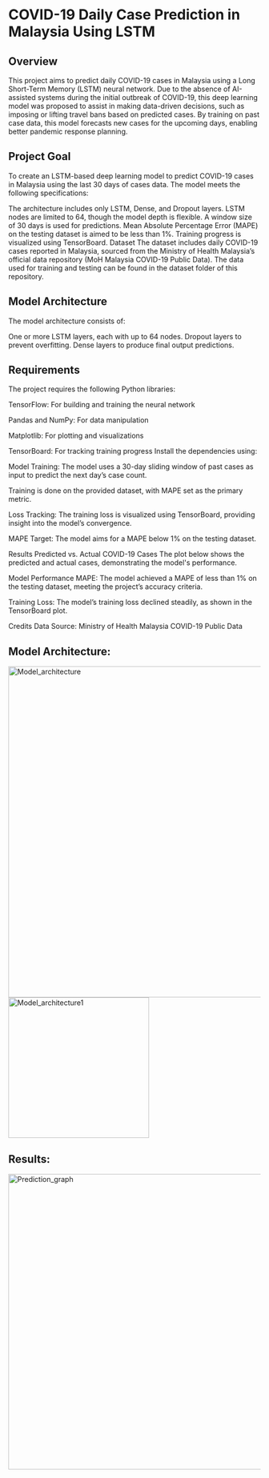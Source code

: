 # COVID-19 Daily Case Prediction in Malaysia Using LSTM

## Overview 

This project aims to predict daily COVID-19 cases in Malaysia using a Long Short-Term Memory (LSTM) neural network. Due to the absence of AI-assisted systems during the initial outbreak of COVID-19, this deep learning model was proposed to assist in making data-driven decisions, such as imposing or lifting travel bans based on predicted cases. By training on past case data, this model forecasts new cases for the upcoming days, enabling better pandemic response planning.

## Project Goal 

To create an LSTM-based deep learning model to predict COVID-19 cases in Malaysia using the last 30 days of cases data. The model meets the following specifications:

The architecture includes only LSTM, Dense, and Dropout layers. LSTM nodes are limited to 64, though the model depth is flexible. A window size of 30 days is used for predictions. Mean Absolute Percentage Error (MAPE) on the testing dataset is aimed to be less than 1%. Training progress is visualized using TensorBoard. Dataset The dataset includes daily COVID-19 cases reported in Malaysia, sourced from the Ministry of Health Malaysia’s official data repository (MoH Malaysia COVID-19 Public Data). The data used for training and testing can be found in the dataset folder of this repository.

## Model Architecture

The model architecture consists of:

One or more LSTM layers, each with up to 64 nodes. Dropout layers to prevent overfitting. Dense layers to produce final output predictions.

## Requirements 

The project requires the following Python libraries:

TensorFlow: For building and training the neural network 

Pandas and NumPy: For data manipulation 

Matplotlib: For plotting and visualizations 

TensorBoard: For tracking training progress Install the dependencies using:

Model Training: The model uses a 30-day sliding window of past cases as input to predict the next day’s case count. 

Training is done on the provided dataset, with MAPE set as the primary metric.

Loss Tracking: The training loss is visualized using TensorBoard, providing insight into the model’s convergence. 

MAPE Target: The model aims for a MAPE below 1% on the testing dataset.

Results Predicted vs. Actual COVID-19 Cases The plot below shows the predicted and actual cases, demonstrating the model's performance.

Model Performance MAPE: The model achieved a MAPE of less than 1% on the testing dataset, meeting the project’s accuracy criteria. 

Training Loss: The model’s training loss declined steadily, as shown in the TensorBoard plot.

Credits Data Source: Ministry of Health Malaysia COVID-19 Public Data

## Model Architecture:

<img width="662" alt="Model_architecture" src="https://github.com/user-attachments/assets/8a2e8be7-980f-412e-87ce-81f8f7af3380">


<img width="281" alt="Model_architecture1" src="https://github.com/user-attachments/assets/21305dde-cb01-49f0-99ba-22c13d69c831">

## Results:

<img width="591" alt="Prediction_graph" src="https://github.com/user-attachments/assets/6ed8ec5b-d6b7-422e-81e1-e05d177cefaf">
